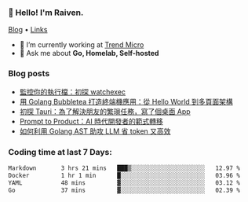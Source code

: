 <!-- ![Codewars](https://www.codewars.com/users/omegaatt36/badges/small) -->
### 👋 Hello! I'm Raiven.
[Blog](https://www.omegaatt.com) • [Links](https://link.omegaatt.com)

- 🔭 I’m currently working at [Trend Micro](https://www.trendmicro.com)
- 💬 Ask me about **Go, Homelab, Self-hosted**

### Blog posts
<!-- BLOG-POST-LIST:START -->
- [監控你的執行檔：初探 watchexec](https://www.omegaatt.com/blogs/develop/2025/watch_your_exec_watchexec/)
- [用 Golang Bubbletea 打造終端機應用：從 Hello World 到多頁面架構](https://www.omegaatt.com/blogs/develop/2025/golang_bubbletea_experience/)
- [初探 Tauri：為了解決朋友的繁瑣任務，寫了個桌面 App](https://www.omegaatt.com/blogs/develop/2025/tauri_first_look/)
- [Prompt to Product：AI 時代開發者的範式轉移](https://www.omegaatt.com/blogs/develop/2025/prompt_to_product/)
- [如何利用 Golang AST 助攻 LLM 省 token 又高效](https://www.omegaatt.com/blogs/develop/2025/golang_ast_llm_coding/)
<!-- BLOG-POST-LIST:END -->

### Coding time at last 7 Days:
<!--START_SECTION:waka-->

```txt
Markdown       3 hrs 21 mins   ███▒░░░░░░░░░░░░░░░░░░░░░   12.97 %
Docker         1 hr 1 min      █░░░░░░░░░░░░░░░░░░░░░░░░   03.96 %
YAML           48 mins         ▓░░░░░░░░░░░░░░░░░░░░░░░░   03.12 %
Go             37 mins         ▓░░░░░░░░░░░░░░░░░░░░░░░░   02.39 %
```

<!--END_SECTION:waka-->

